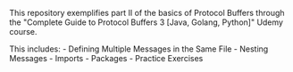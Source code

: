 This repository exemplifies part II of the basics of Protocol Buffers through the "Complete Guide to Protocol Buffers 3 [Java, Golang, Python]" Udemy course.

This includes:
    - Defining Multiple Messages in the Same File
    - Nesting Messages
    - Imports
    - Packages
    - Practice Exercises